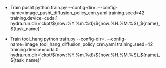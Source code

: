 * Train pusht
python train.py --config-dir=. --config-name=image_pusht_diffusion_policy_cnn.yaml training.seed=42 training.device=cuda:1 hydra.run.dir='ckpt/${now:%Y.%m.%d}/${now:%H.%M.%S}_${name}_${task_name}'

* Train tool_hang
python train.py --config-dir=. --config-name=image_tool_hang_diffusion_policy_cnn.yaml training.seed=42 training.device=cuda:0 hydra.run.dir='ckpt/${now:%Y.%m.%d}/${now:%H.%M.%S}_${name}_${task_name}'